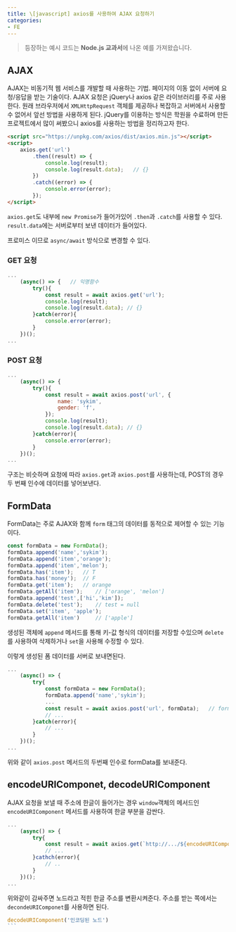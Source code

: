 ```yaml
---
title: \[javascript] axios를 사용하여 AJAX 요청하기
categories:
- FE
---
```


> 등장하는 예시 코드는 **Node.js 교과서**에 나온 예를 가져왔습니다.

## AJAX

AJAX는 비동기적 웹 서비스를 개발할 때 사용하는 기법. 페이지의 이동 없이 서버에 요청/응답을 받는 기술이다.
AJAX 요청은 jQuery나 axios 같은 라이브러리를 주로 사용한다. 원래 브라우저에서 `XMLHttpRequest` 객체를 제공하나 복잡하고 서버에서 사용할 수 없어서 앞선 방법을 사용하게 된다.
jQuery를 이용하는 방식은 학원을 수료하며 만든 프로젝트에서 많이 써봤으니 axios를 사용하는 방법을 정리하고자 한다.


```html
<script src="https://unpkg.com/axios/dist/axios.min.js"></script>
<script>
    axios.get('url')
        .then((result) => {
            console.log(result);
            console.log(result.data);   // {}
        })
        .catch((error) => {
            console.error(error);
        });
</script>
```

`axios.get`도 내부에 `new Promise`가 들어가있어 `.then`과 `.catch`를 사용할 수 있다.
`result.data`에는 서버로부터 보낸 데이터가 들어있다.

프로미스 이므로 `async/await` 방식으로 변경할 수 있다.


### GET 요청

```javascript
...
    (async() => {   // 익명함수
        try(){
            const result = await axios.get('url');
            console.log(result);
            console.log(result.data); // {}
        }catch(error){
            console.error(error);
        }
    })();
...
```

### POST 요청

```javascript
...
    (async() => {
        try(){
            const result = await axios.post('url', {
                name: 'sykim',
                gender: 'f',
            });
            console.log(result);
            console.log(result.data); // {}
        }catch(error){
            console.error(error);
        }
    })();
...
```

구조는 비슷하며 요청에 따라 `axios.get`과 `axios.post`를 사용하는데, POST의 경우 두 번째 인수에 데이터를 넣어보낸다.


## FormData

FormData는 주로 AJAX와 함께 `form` 태그의 데이터를 동적으로 제어할 수 있는 기능이다.

```javascript
const formData = new FormData();
formData.append('name','sykim');
formData.append('item','orange');
formData.append('item','melon');
formData.has('item');   // T
formData.has('money');  // F
formData.get('item');   // orange
formData.getAll('item');    // ['orange', 'melon']
formData.append('test',['hi','kim']);
formData.delete('test');    // test = null
formData.set('item', 'apple');
formData.getAll('item')     // ['apple']
```

생성된 객체에 `append` 메서드를 통해 키-값 형식의 데이터를 저장할 수있으며
`delete`를 사용하여 삭제하거나 `set`을 사용해 수정할 수 있다.

이렇게 생성된 폼 데이터를 서버로 보내면된다.

```javascript
...
    (async() => {
        try{
            const formData = new FormData();
            formData.append('name','sykim');
            ...
            const result = await axios.post('url', formData);   // formData 전송!
            // ...
        }catch(error){
            // ...
        }
    })();
...
```

위와 같이 `axios.post` 메서드의 두번째 인수로 formData를 보내준다.

## encodeURIComponet, decodeURIComponent

AJAX 요청을 보낼 때 주소에 한글이 들어가는 경우 `window`객체의 메서드인 `encodeURIComponent` 메서드를 사용하여 한글 부분을 감싼다.

```javascript
...
    (async() => {
        try{
            const result = await axios.get(`http://.../${encodeURIComponent('노드')}`); // 인코딩 영역 감싸기
            // ...
        }cathch(error){
            // ..
        }
    })();
...
```

위와같이 감싸주면 노드라고 적힌 한글 주소를 변환시켜준다.
주소를 받는 쪽에서는 `decondeURIComponet`를 사용하면 된다.

```javascript
decodeURIComponent('인코딩된 노드')
```        